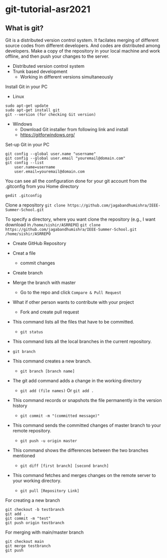 # git-tutorial-asr2021

## What is git?

Git is a distributed version control system. It facilates merging of different source codes from different developers. And codes are distributed among developers. Make a copy of the repository in your local machine and work offline, and then push your changes to the server. 

- Distributed version control system
- Trunk based development
  - Working in different versions simultaneously


Install Git in your PC
- Linux
```shell
sudo apt-get update
sudo apt-get install git
git --version (for checking Git version)
```
- Windows
  - Download Git installer from following link and install
  - https://gitforwindows.org/

Set-up Git in your PC
```shell
git config --global user.name "username" 
git config --global user.email "youremail@domain.com" 
git config --list
	user.name=username
	user.email=youremail@domain.com
```
You can see all the configuration done for your git account from the .gitconfig from you Home directory
```shell
gedit .gitconfig
```

Clone a repository
```git clone https://github.com/jagabandhumishra/IEEE-Summer-School.git```

To specify a directory, where you want clone the repository (e.g., I want download in ```/home/sishir/ASRREPO```)
```git clone https://github.com/jagabandhumishra/IEEE-Summer-School.git /home/sishir/ASRREPO```

- Create GitHub Repository
- Creat a file
  - commit changes
- Create branch
- Merge the branch with master
  - Go to the repo and click ```Compare & Pull Request```
- What if other person wants to contribute with your project
  - Fork and create pull request

- This command lists all the files that have to be committed.
  - ```git status```
- This command lists all the local branches in the current repository.
- ```git branch``` 
- This command creates a new branch.
  - ```git branch [branch name]  ```
- The git add command adds a change in the working directory
  - ```git add (file names)``` Or ```git add .```
- This command records or snapshots the file permanently in the version history
  - ```git commit -m "(committed message)"```
- This command sends the committed changes of master branch to your remote repository.
  - ```git push -u origin master ```
- This command shows the differences between the two branches mentioned
  - ```git diff [first branch] [second branch]```

- This command fetches and merges changes on the remote server to your working directory.
  - ```git pull [Repository Link] ```

For creating a new branch
```shell
git checkout -b testbranch
git add .
git commit -m "test"
git push origin testbranch
```
For merging with main/master branch
```shell
git checkout main
git merge testbranch
git push
```
